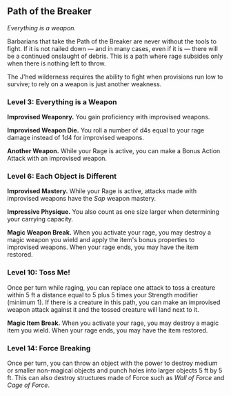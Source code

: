 ## Path of the Breaker

*Everything is a weapon.*

Barbarians that take the Path of the Breaker are never without the tools to fight. If it is not nailed down — and in many cases, even if it is — there will be a continued onslaught of debris. This is a path where rage subsides only when there is nothing left to throw.

The J'hed wilderness requires the ability to fight when provisions run low to survive; to rely on a weapon is just another weakness.

### Level 3: Everything is a Weapon

**Improvised Weaponry.** You gain proficiency with improvised weapons.

**Improvised Weapon Die.** You roll a number of d4s equal to your rage damage instead of 1d4 for improvised weapons.

**Another Weapon.** While your Rage is active, you can make a Bonus Action Attack with an improvised weapon.

### Level 6: Each Object is Different

**Improvised Mastery.** While your Rage is active, attacks made with improvised weapons have the *Sap* weapon mastery.

**Impressive Physique.** You also count as one size larger when determining your carrying capacity.

**Magic Weapon Break.** When you activate your rage, you may destroy a magic weapon you wield and apply the item's bonus properties to improvised weapons. When your rage ends, you may have the item restored.

### Level 10: Toss Me!

Once per turn while raging, you can replace one attack to toss a creature within 5 ft a distance equal to 5 plus 5 times your Strength modifier (minimum 1). If there is a creature in this path, you can make an improvised weapon attack against it and the tossed creature will land next to it.

**Magic Item Break.** When you activate your rage, you may destroy a magic item you wield. When your rage ends, you may have the item restored.

### Level 14: Force Breaking

Once per turn, you can throw an object with the power to destroy medium or smaller non-magical objects and punch holes into larger objects 5 ft by 5 ft. This can also destroy structures made of Force such as *Wall of Force* and *Cage of Force*.
